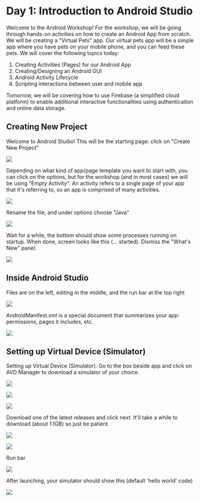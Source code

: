 # Day 1: Introduction to Android Studio

Welcome to the Android Workshop! For the workshop, we will be going through hands-on activities on how to create an Android App from scratch. We will be creating a "Virtual Pets" app. Our virtual pets app will be a simple app where you have pets on your mobile phone, and you can feed these pets. We will cover the following topics today:

1. Creating Activities (Pages) for our Android App
2. Creating/Designing an Android GUI
3. Android Activity Lifecycle
4. Scripting interactions between user and mobile app

Tomorrow, we will be covering how to use Firebase (a simplified cloud platform) to enable additional interactive functionalities using authentication and online data storage.

## Creating New Project

Welcome to Android Studio! This will be the starting page: click on "Create New Project"

![](/imgs/gtc/android/android_home.png)

Depending on what kind of app/page template you want to start with, you can click on the options, but for the workshop (and in most cases) we will be using "Empty Activity". An activity refers to a single page of your app that it's referring to, so an app is comprised of many activities.

![](/imgs/gtc/android/android_project_template.png)

Rename the file, and under options choose "Java"

![](/imgs/gtc/android/android_create_project.png)

Wait for a while, the bottom should show some processes running on startup. When done, screen looks like this (... started). Dismiss the "What's New" panel.

![](/imgs/gtc/android/android_startup.png)

## Inside Android Studio

Files are on the left, editing in the middle, and the run bar at the top right

![](/imgs/gtc/android/android_startup_clean.png)

AndroidManifest.xml is a special document that summarizes your app: permissions, pages it includes, etc.

![](/imgs/gtc/android/androidmanifest.png)

## Setting up Virtual Device (Simulator)

Setting up Virtual Device (Simulator). Go to the box beside app and click on AVD Manager to download a simulator of your choice.

![](/imgs/gtc/android/avd_setup_1.png)

![](/imgs/gtc/android/avd_setup_2.png)

![](/imgs/gtc/android/avd_setup_3.png)

Download one of the latest releases and click next. It'll take a while to download (about 1.1GB) so just be patient.

![](/imgs/gtc/android/avd_setup_4.png)

![](/imgs/gtc/android/avd_setup_5.png)

Run bar

![](/imgs/gtc/android/android_run_bar.png)

After launching, your simulator should show this (default 'hello world' code)

![](/imgs/gtc/android/android_first_run.png)
